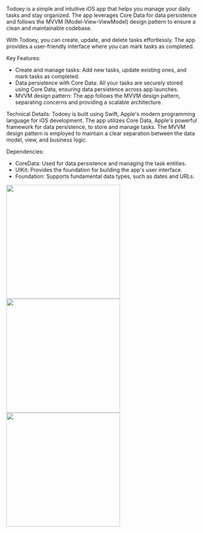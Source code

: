 Todoey is a simple and intuitive iOS app that helps you manage your daily tasks and stay organized. The app leverages Core Data for data persistence and follows the MVVM (Model-View-ViewModel) design pattern to ensure a clean and maintainable codebase.

With Todoey, you can create, update, and delete tasks effortlessly. The app provides a user-friendly interface where you can mark tasks as completed.

Key Features:
- Create and manage tasks: Add new tasks, update existing ones, and mark tasks as completed.
- Data persistence with Core Data: All your tasks are securely stored using Core Data, ensuring data persistence across app launches.
- MVVM design pattern: The app follows the MVVM design pattern, separating concerns and providing a scalable architecture.

Technical Details:
Todoey is built using Swift, Apple's modern programming language for iOS development. The app utilizes Core Data, Apple's powerful framework for data persistence, to store and manage tasks. The MVVM design pattern is employed to maintain a clear separation between the data model, view, and business logic.

Dependencies:
- CoreData: Used for data persistence and managing the task entities.
- UIKit: Provides the foundation for building the app's user interface.
- Foundation: Supports fundamental data types, such as dates and URLs.


<img src="https://github.com/muradfarhat/Todoey-App/assets/92052407/6c7fb337-4a61-41e2-a66f-0ee089eefe62" width="300">
<img src="https://github.com/muradfarhat/Todoey-App/assets/92052407/1cbbdf57-da3b-476b-9e28-b97d8733964d" width="300">
<img src="https://github.com/muradfarhat/Todoey-App/assets/92052407/148c2b62-728f-4a0a-9210-44da5ef430a8" width="300">
